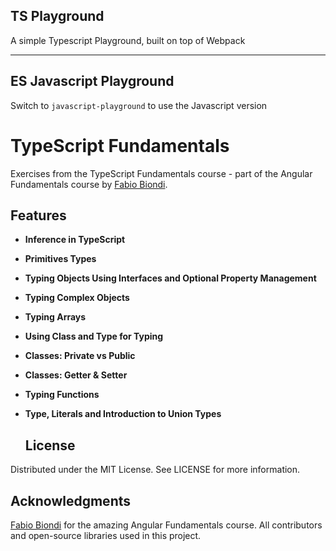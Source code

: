 ## TS Playground

A simple Typescript Playground, built on top of Webpack

---

## ES Javascript Playground

Switch to `javascript-playground` to use the Javascript version

# TypeScript Fundamentals

Exercises from the TypeScript Fundamentals course - part of the Angular Fundamentals course by [Fabio Biondi](https://www.fabiobiondi.dev/).

## Features
- **Inference in TypeScript**
- **Primitives Types**
- **Typing Objects Using Interfaces and Optional Property Management**
- **Typing Complex Objects**
- **Typing Arrays**
- **Using Class and Type for Typing**
- **Classes: Private vs Public**
- **Classes: Getter & Setter**
- **Typing Functions**
- **Type, Literals and Introduction to Union Types**

  ## License
Distributed under the MIT License. See LICENSE for more information.

## Acknowledgments
[Fabio Biondi](https://www.fabiobiondi.dev/) for the amazing Angular Fundamentals course.
All contributors and open-source libraries used in this project.
